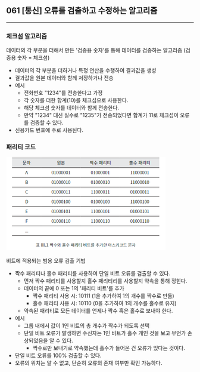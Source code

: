 ## 061 [통신] 오류를 검출하고 수정하는 알고리즘

---

### 체크섬 알고리즘
데이터의 각 부분을 더해서 만든 '검증용 숫자'를 통해 데이터를 검증하는 알고리즘 (검증용 숫자 = 체크섬)
- 데이터의 각 부분을 더하거나 특정 연산을 수행하여 결과값을 생성
- 결과값을 원본 데이터와 함께 저장하거나 전송
- 예시
  - 전화번호 "1234"를 전송한다고 가정
  - 각 숫자를 더한 합계(10)를 체크섬으로 사용한다.
  - 해당 체크섬 숫자를 데이터와 함께 전송한다.
  - 만약 "1234" 대신 실수로 "1235"가 전송되었다면 합계가 11로 체크섬이 오류를 검증할 수 있다.
- 신용카드 번호에 주로 사용된다.

### 패리티 코드
![짝수와 홀수 패리티 비트를 추가한 아스키코드 문자](../../image/T03-01.png)

비트에 적용되는 범용 오류 검출 기법
- 짝수 패리티나 홀수 패리티를 사용하여 단일 비트 오류를 검출할 수 있다.
  - 먼저 짝수 패리티를 사용할지 홀수 패리티리를 사용할지 약속을 통해 정힌다.
  - 데이터의 끝에 0 또는 1의 '패리티 비트'를 추가
    - 짝수 패리티 사용 시: 10111 (1을 추가하여 1의 개수를 짝수로 만듦)
    - 홀수 패리티 사용 시: 10110 (0을 추가하여 1의 개수를 홀수로 유지)
  - 약속된 패리티로 모든 데이터를 언제나 짝수 혹은 홀수로 보내야 한다.
- 예시
  - 그룹 내에서 값이 1인 비트의 총 개수가 짝수가 되도록 선택
  - 단일 비트 오류가 발생하면 수신자는 1인 비트가 홀수 개인 것을 보고 무언가 손상되었음을 알 수 있다.
    - 짝수로만 보내기로 약속했는데 홀수가 들어온 건 오류가 있다는 것이다.
- 단일 비트 오류를 100% 검출할 수 있다.
- 오류의 위치는 알 수 없고, 단순히 오류의 존재 여부만 확인 가능하다.